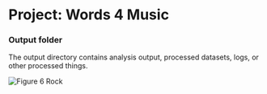# Project: Words 4 Music
### Output folder

The output directory contains analysis output, processed datasets, logs, or other processed things.

![Figure 6 Rock](https://s-media-cache-ak0.pinimg.com/564x/9f/80/81/9f808109c2ecee580cf0d50a04792920.jpg)
